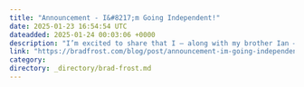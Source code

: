 ```yaml
---
title: "Announcement - I&#8217;m Going Independent!"
date: 2025-01-23 16:54:54 UTC
dateadded: 2025-01-24 00:03:06 +0000
description: "I’m excited to share that I — along with my brother Ian — are going fully independent and will be focusing on courses, workshops/training, and other fun adventures. A bittersweet farewell to Big Medium Josh Clark and I had been […]"
link: "https://bradfrost.com/blog/post/announcement-im-going-independent/"
category:
directory: _directory/brad-frost.md
---
```


